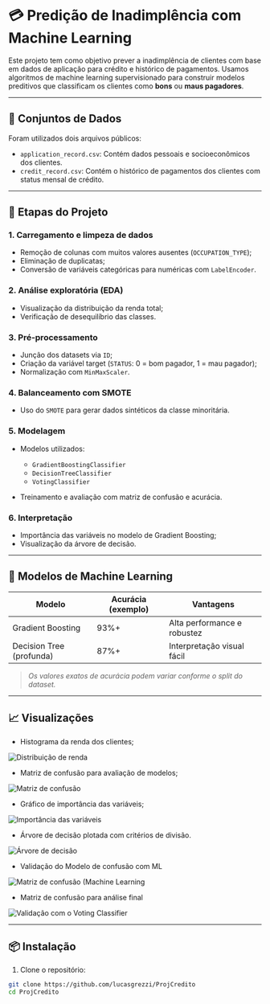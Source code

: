 # 💳 Predição de Inadimplência com Machine Learning

Este projeto tem como objetivo prever a inadimplência de clientes com base em dados de aplicação para crédito e histórico de pagamentos. Usamos algoritmos de machine learning supervisionado para construir modelos preditivos que classificam os clientes como **bons** ou **maus pagadores**.

---

## 📂 Conjuntos de Dados

Foram utilizados dois arquivos públicos:

- `application_record.csv`: Contém dados pessoais e socioeconômicos dos clientes.
- `credit_record.csv`: Contém o histórico de pagamentos dos clientes com status mensal de crédito.

---

## 🔧 Etapas do Projeto

### 1. Carregamento e limpeza de dados
- Remoção de colunas com muitos valores ausentes (`OCCUPATION_TYPE`);
- Eliminação de duplicatas;
- Conversão de variáveis categóricas para numéricas com `LabelEncoder`.

### 2. Análise exploratória (EDA)
- Visualização da distribuição da renda total;
- Verificação de desequilíbrio das classes.

### 3. Pré-processamento
- Junção dos datasets via `ID`;
- Criação da variável target (`STATUS`: 0 = bom pagador, 1 = mau pagador);
- Normalização com `MinMaxScaler`.

### 4. Balanceamento com SMOTE
- Uso do `SMOTE` para gerar dados sintéticos da classe minoritária.

### 5. Modelagem
- Modelos utilizados:
  - `GradientBoostingClassifier`
  - `DecisionTreeClassifier`
  - `VotingClassifier`
  
- Treinamento e avaliação com matriz de confusão e acurácia.

### 6. Interpretação
- Importância das variáveis no modelo de Gradient Boosting;
- Visualização da árvore de decisão.

---

## 🤖 Modelos de Machine Learning

| Modelo                   | Acurácia (exemplo) | Vantagens                            |
|--------------------------|--------------------|--------------------------------------|
| Gradient Boosting        | 93%+               | Alta performance e robustez         |
| Decision Tree (profunda) | 87%+               | Interpretação visual fácil           |

> *Os valores exatos de acurácia podem variar conforme o split do dataset.*

---

## 📈 Visualizações

- Histograma da renda dos clientes;
  
![Distribuição de renda](ProjCredito/graphics/distribuicao_de-renda.png)
  
- Matriz de confusão para avaliação de modelos;

![Matriz de confusão](ProjCredito/graphics/matriz_confusao.png)

- Gráfico de importância das variáveis;
  
![Importância das variáveis](ProjCredito/graphics/gradient_boosting.png)

- Árvore de decisão plotada com critérios de divisão.

![Árvore de decisão](ProjCredito/graphics/previsao_inadeimplencia.png)

- Validação do Modelo de confusão com ML

![Matriz de confusão (Machine Learning](ProjCredito/graphics/matriz_confusao(ml).png)

- Matriz de confusão para análise final

![Validação com o Voting Classifier](ProjCredito/graphics/voting_confusao.png)

---

## 📦 Instalação

1. Clone o repositório:

```bash
git clone https://github.com/lucasgrezzi/ProjCredito
cd ProjCredito

